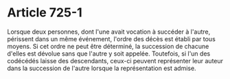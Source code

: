 # Article 725-1

Lorsque deux personnes, dont l'une avait vocation à succéder à l'autre, périssent dans un même événement, l'ordre des décès est établi par tous moyens.   Si cet ordre ne peut être déterminé, la succession de chacune d'elles est dévolue sans que l'autre y soit appelée.   Toutefois, si l'un des codécédés laisse des descendants, ceux-ci peuvent représenter leur auteur dans la succession de l'autre lorsque la représentation est admise.